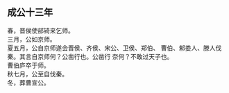 ## 成公十三年

春，晋侯使郤锜来乞师。  
三月，公如京师。  
夏五月，公自京师遂会晋侯、齐侯、宋公、卫侯、郑伯、
曹伯、邾娄人、滕人伐秦。其言自京师何？公凿行也。公凿行
奈何？不敢过天子也。  
曹伯庐卒于师。  
秋七月，公至自伐秦。  
冬，葬曹宣公。  

